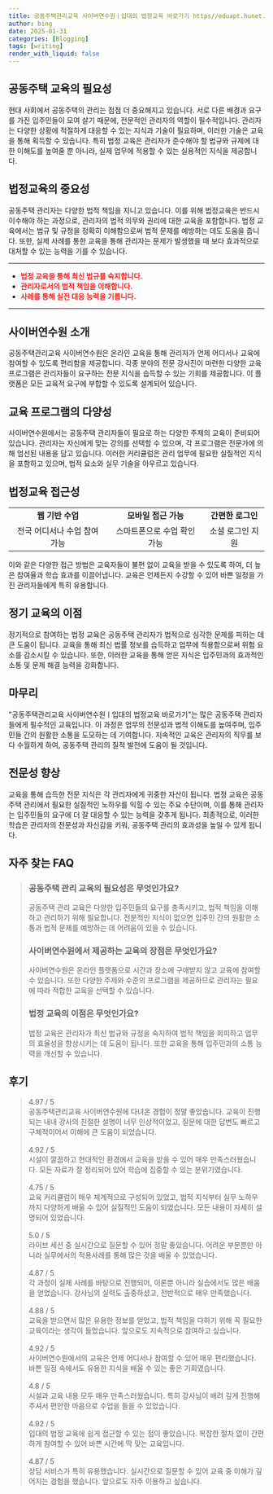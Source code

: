 ```yaml
---
title: 공동주택관리교육 사이버연수원ㅣ입대의 법정교육 바로가기 https//eduapt.hunet.co.kr 법정의무
author: bing
date: 2025-01-31
categories: [Blogging]
tags: [writing]
render_with_liquid: false
---
```



<h2 id='공동주택 교육의 필요성'>공동주택 교육의 필요성</h2>

<p>현대 사회에서 공동주택의 관리는 점점 더 중요해지고 있습니다. 서로 다른 배경과 요구를 가진 입주민들이 모여 살기 때문에, 전문적인 관리자의 역할이 필수적입니다. 관리자는 다양한 상황에 적절하게 대응할 수 있는 지식과 기술이 필요하며, 이러한 기술은 교육을 통해 획득할 수 있습니다. 특히 법정 교육은 관리자가 준수해야 할 법규와 규제에 대한 이해도를 높여줄 뿐 아니라, 실제 업무에 적용할 수 있는 실용적인 지식을 제공합니다. </p>

<h2 id='법정교육의 중요성'>법정교육의 중요성</h2>

<p>공동주택 관리자는 다양한 법적 책임을 지니고 있습니다. 이를 위해 법정교육은 반드시 이수해야 하는 과정으로, 관리자의 법적 의무와 권리에 대한 교육을 포함합니다. 법정 교육에서는 법규 및 규정을 정확히 이해함으로써 법적 문제를 예방하는 데도 도움을 줍니다. 또한, 실제 사례를 통한 교육을 통해 관리자는 문제가 발생했을 때 보다 효과적으로 대처할 수 있는 능력을 기를 수 있습니다.</p>

<hr />

<ul>
    <li><b><span style="color: #ee2323;">법정 교육을 통해 최신 법규를 숙지합니다.</span></b></li>
    <li><b><span style="color: #ee2323;">관리자로서의 법적 책임을 이해합니다.</span></b></li>
    <li><b><span style="color: #ee2323;">사례를 통해 실전 대응 능력을 기릅니다.</span></b></li>
</ul>

<hr />

<h2 id='사이버연수원 소개'>사이버연수원 소개</h2>

<p>공동주택관리교육 사이버연수원은 온라인 교육을 통해 관리자가 언제 어디서나 교육에 참여할 수 있도록 편리함을 제공합니다. 각종 분야의 전문 강사진이 마련한 다양한 교육 프로그램은 관리자들이 요구하는 전문 지식을 습득할 수 있는 기회를 제공합니다. 이 플랫폼은 모든 교육적 요구에 부합할 수 있도록 설계되어 있습니다.</p>

<h2 id='교육 프로그램의 다양성'>교육 프로그램의 다양성</h2>

<p>사이버연수원에서는 공동주택 관리자들이 필요로 하는 다양한 주제의 교육이 준비되어 있습니다. 관리자는 자신에게 맞는 강의를 선택할 수 있으며, 각 프로그램은 전문가에 의해 엄선된 내용을 담고 있습니다. 이러한 커리큘럼은 관리 업무에 필요한 실질적인 지식을 포함하고 있으며, 법적 요소와 실무 기술을 아우르고 있습니다.</p>

<h2 id='법정교육 접근성'>법정교육 접근성</h2>

<table>
    <tr>
        <td style="text-align: center; height: 17px;"><b>웹 기반 수업</b></td>
        <td style="text-align: center; height: 17px;"><b>모바일 접근 가능</b></td>
        <td style="text-align: center; height: 17px;"><b>간편한 로그인</b></td>
    </tr>
    <tr>
        <td style="text-align: center; height: 17px;">전국 어디서나 수업 참여 가능</td>
        <td style="text-align: center; height: 17px;">스마트폰으로 수업 확인 가능</td>
        <td style="text-align: center; height: 17px;">소셜 로그인 지원</td>
    </tr>
</table>

<p>이와 같은 다양한 접근 방법은 교육자들이 불편 없이 교육을 받을 수 있도록 하여, 더 높은 참여율과 학습 효과를 이끌어냅니다. 교육은 언제든지 수강할 수 있어 바쁜 일정을 가진 관리자들에게 특히 유용합니다.</p>

<h2 id='정기 교육의 이점'>정기 교육의 이점</h2>

<p>정기적으로 참여하는 법정 교육은 공동주택 관리자가 법적으로 심각한 문제를 피하는 데 큰 도움이 됩니다. 교육을 통해 최신 법률 정보를 습득하고 업무에 적용함으로써 위험 요소를 감소시킬 수 있습니다. 또한, 이러한 교육을 통해 얻은 지식은 입주민과의 효과적인 소통 및 문제 해결 능력을 강화합니다.</p>

<h2 id='마무리'>마무리</h2>

<p>"공동주택관리교육 사이버연수원ㅣ입대의 법정교육 바로가기"는 많은 공동주택 관리자들에게 필수적인 교육입니다. 이 과정은 업무의 전문성과 법적 이해도를 높여주며, 입주민들 간의 원활한 소통을 도모하는 데 기여합니다. 지속적인 교육은 관리자의 직무를 보다 수월하게 하여, 공동주택 관리의 질적 발전에 도움이 될 것입니다.</p>

<h2 id='전문성 향상'>전문성 향상</h2>

<p>교육을 통해 습득한 전문 지식은 각 관리자에게 귀중한 자산이 됩니다. 법정 교육은 공동주택 관리에서 필요한 실질적인 노하우를 익힐 수 있는 주요 수단이며, 이를 통해 관리자는 입주민들의 요구에 더 잘 대응할 수 있는 능력을 갖추게 됩니다. 최종적으로, 이러한 학습은 관리자의 전문성과 자신감을 키워, 공동주택 관리의 효과성을 높일 수 있게 됩니다.</p>


<h2 id='자주_찾는_FAQ'>자주 찾는 FAQ</h2>
<div itemscope="" itemtype="https://schema.org/FAQPage"> 
<blockquote> 
<div itemscope="" itemprop="mainEntity" itemtype="https://schema.org/Question"> 
<h3 itemprop="name">공동주택 관리 교육의 필요성은 무엇인가요?</h3> 
<div itemscope="" itemprop="acceptedAnswer" itemtype="https://schema.org/Answer"> 
<span itemprop="text"> 
<p>공동주택 관리 교육은 다양한 입주민들의 요구를 충족시키고, 법적 책임을 이해하고 관리하기 위해 필요합니다. 전문적인 지식이 없으면 입주민 간의 원활한 소통과 법적 문제를 예방하는 데 어려움이 있을 수 있습니다.</p> 
</span> 
</div> 
</div> 
<div itemscope="" itemprop="mainEntity" itemtype="https://schema.org/Question"> 
<h3 itemprop="name">사이버연수원에서 제공하는 교육의 장점은 무엇인가요?</h3> 
<div itemscope="" itemprop="acceptedAnswer" itemtype="https://schema.org/Answer"> 
<span itemprop="text"> 
<p>사이버연수원은 온라인 플랫폼으로 시간과 장소에 구애받지 않고 교육에 참여할 수 있습니다. 또한 다양한 주제와 수준의 프로그램을 제공하므로 관리자는 필요에 따라 적합한 교육을 선택할 수 있습니다.</p> 
</span> 
</div> 
</div> 
<div itemscope="" itemprop="mainEntity" itemtype="https://schema.org/Question"> 
<h3 itemprop="name">법정 교육의 이점은 무엇인가요?</h3> 
<div itemscope="" itemprop="acceptedAnswer" itemtype="https://schema.org/Answer"> 
<span itemprop="text"> 
<p>법정 교육은 관리자가 최신 법규와 규정을 숙지하여 법적 책임을 회피하고 업무의 효율성을 향상시키는 데 도움이 됩니다. 또한 교육을 통해 입주민과의 소통 능력을 개선할 수 있습니다.</p> 
</span> 
</div> 
</div> 
</blockquote> 
</div>
<h2 id='후기'>후기</h2>
<div itemscope itemtype="https://schema.org/Product">
  <blockquote>
  <div itemprop="review" itemscope itemtype="https://schema.org/Review">
      <div itemprop="reviewRating" itemscope itemtype="https://schema.org/Rating"> <span itemprop="ratingValue">4.97</span> / <span itemprop="bestRating">5</span> </div>
      <span itemprop="reviewBody">공동주택관리교육 사이버연수원에 다녀온 경험이 정말 좋았습니다. 교육이 진행되는 내내 강사의 친절한 설명이 너무 인상적이었고, 질문에 대한 답변도 빠르고 구체적이어서 이해에 큰 도움이 되었습니다.</span>
  </div>
  <br>
  <div itemprop="review" itemscope itemtype="https://schema.org/Review">
      <div itemprop="reviewRating" itemscope itemtype="https://schema.org/Rating"> <span itemprop="ratingValue">4.92</span> / <span itemprop="bestRating">5</span> </div>
      <span itemprop="reviewBody">시설이 깔끔하고 현대적인 환경에서 교육을 받을 수 있어 매우 만족스러웠습니다. 모든 자료가 잘 정리되어 있어 학습에 집중할 수 있는 분위기였습니다.</span>
  </div>
  <br>
  <div itemprop="review" itemscope itemtype="https://schema.org/Review">
      <div itemprop="reviewRating" itemscope itemtype="https://schema.org/Rating"> <span itemprop="ratingValue">4.75</span> / <span itemprop="bestRating">5</span> </div>
      <span itemprop="reviewBody">교육 커리큘럼이 매우 체계적으로 구성되어 있었고, 법적 지식부터 실무 노하우까지 다양하게 배울 수 있어 실질적인 도움이 되었습니다. 모든 내용이 자세히 설명되어 있었습니다.</span>
  </div>
  <br>
  <div itemprop="review" itemscope itemtype="https://schema.org/Review">
      <div itemprop="reviewRating" itemscope itemtype="https://schema.org/Rating"> <span itemprop="ratingValue">5.0</span> / <span itemprop="bestRating">5</span> </div>
      <span itemprop="reviewBody">라이브 세션 중 실시간으로 질문할 수 있어 정말 좋았습니다. 어려운 부분뿐만 아니라 실무에서의 적용사례를 통해 많은 것을 배울 수 있었습니다.</span>
  </div>
  <br>
  <div itemprop="review" itemscope itemtype="https://schema.org/Review">
      <div itemprop="reviewRating" itemscope itemtype="https://schema.org/Rating"> <span itemprop="ratingValue">4.87</span> / <span itemprop="bestRating">5</span> </div>
      <span itemprop="reviewBody">각 과정이 실제 사례를 바탕으로 진행되어, 이론뿐 아니라 실습에서도 많은 배움을 얻었습니다. 강사님의 실력도 출중하셨고, 전반적으로 매우 만족했습니다.</span>
  </div>
  <br>
  <div itemprop="review" itemscope itemtype="https://schema.org/Review">
      <div itemprop="reviewRating" itemscope itemtype="https://schema.org/Rating"> <span itemprop="ratingValue">4.88</span> / <span itemprop="bestRating">5</span> </div>
      <span itemprop="reviewBody">교육을 받으면서 많은 유용한 정보를 얻었고, 법적 책임을 다하기 위해 꼭 필요한 교육이라는 생각이 들었습니다. 앞으로도 지속적으로 참여하고 싶습니다.</span>
  </div>
  <br>
  <div itemprop="review" itemscope itemtype="https://schema.org/Review">
      <div itemprop="reviewRating" itemscope itemtype="https://schema.org/Rating"> <span itemprop="ratingValue">4.92</span> / <span itemprop="bestRating">5</span> </div>
      <span itemprop="reviewBody">사이버연수원에서의 교육은 언제 어디서나 참여할 수 있어 매우 편리했습니다. 바쁜 일정 속에서도 유용한 지식을 배울 수 있는 좋은 기회였습니다.</span>
  </div>
  <br>
  <div itemprop="review" itemscope itemtype="https://schema.org/Review">
      <div itemprop="reviewRating" itemscope itemtype="https://schema.org/Rating"> <span itemprop="ratingValue">4.8</span> / <span itemprop="bestRating">5</span> </div>
      <span itemprop="reviewBody">시설과 교육 내용 모두 매우 만족스러웠습니다. 특히 강사님이 배려 깊게 진행해 주셔서 편안한 마음으로 수업을 들을 수 있었습니다.</span>
  </div>
  <br>
  <div itemprop="review" itemscope itemtype="https://schema.org/Review">
      <div itemprop="reviewRating" itemscope itemtype="https://schema.org/Rating"> <span itemprop="ratingValue">4.92</span> / <span itemprop="bestRating">5</span> </div>
      <span itemprop="reviewBody">입대의 법정 교육에 쉽게 접근할 수 있는 점이 좋았습니다. 복잡한 절차 없이 간편하게 참여할 수 있어 바쁜 시간에 딱 맞는 교육입니다.</span>
  </div>
  <br>
  <div itemprop="review" itemscope itemtype="https://schema.org/Review">
      <div itemprop="reviewRating" itemscope itemtype="https://schema.org/Rating"> <span itemprop="ratingValue">4.87</span> / <span itemprop="bestRating">5</span> </div>
      <span itemprop="reviewBody">상담 서비스가 특히 유용했습니다. 실시간으로 질문할 수 있어 교육 중 이해가 깊어지는 경험을 했습니다. 앞으로도 자주 이용하고 싶습니다.</span>
  </div>
  </blockquote>
</div>
